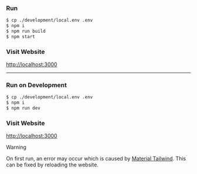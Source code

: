 ### Run
``` bash
$ cp ./development/local.env .env
$ npm i
$ npm run build
$ npm start
```

### Visit Website
[http://localhost:3000](http://localhost:3000)

___

### Run on Development
``` bash
$ cp ./development/local.env .env
$ npm i
$ npm run dev
```

### Visit Website
[http://localhost:3000](http://localhost:3000)

> [!WARNING]  
> On first run, an error may occur which is caused by [Material Tailwind](https://www.material-tailwind.com/). This can be fixed by reloading the website.
